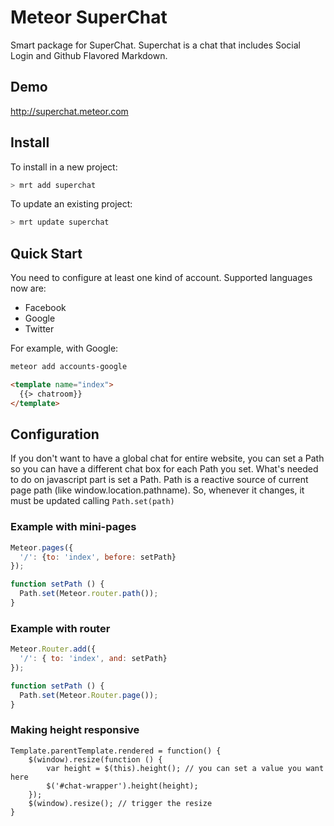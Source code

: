 Meteor SuperChat
================

Smart package for SuperChat. Superchat is a chat that includes Social Login and Github Flavored Markdown.

## Demo

http://superchat.meteor.com

## Install

To install in a new project:
```bash
> mrt add superchat
```

To update an existing project:
```bash
> mrt update superchat
```

## Quick Start

You need to configure at least one kind of account. Supported languages now are:
* Facebook
* Google
* Twitter

For example, with Google:

```bash
meteor add accounts-google
```

```html
<template name="index">
  {{> chatroom}}
</template>
```

## Configuration

If you don't want to have a global chat for entire website, you can set a Path so you can have a different chat box for each Path you set.
What's needed to do on javascript part is set a Path. Path is a reactive source of current page path (like window.location.pathname).
So, whenever it changes, it must be updated calling ```Path.set(path)```

### Example with mini-pages
```javascript
Meteor.pages({
  '/': {to: 'index', before: setPath}
});

function setPath () {
  Path.set(Meteor.router.path());
}
```

### Example with router
```javascript
Meteor.Router.add({
  '/': { to: 'index', and: setPath}
});

function setPath () {
  Path.set(Meteor.Router.page());
}
```

### Making height responsive
```
Template.parentTemplate.rendered = function() {
	$(window).resize(function () {
		var height = $(this).height(); // you can set a value you want here
		$('#chat-wrapper').height(height);
	});
	$(window).resize(); // trigger the resize
}
```
